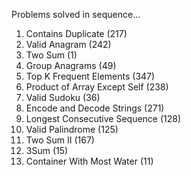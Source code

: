 Problems solved in sequence...

1. Contains Duplicate (217)
2. Valid Anagram (242)
3. Two Sum (1)
4. Group Anagrams (49)
5. Top K Frequent Elements (347)
6. Product of Array Except Self (238)
7. Valid Sudoku (36)
8. Encode and Decode Strings (271)
9. Longest Consecutive Sequence (128)
10. Valid Palindrome (125)
11. Two Sum II (167)
12. 3Sum (15)
13. Container With Most Water (11)
